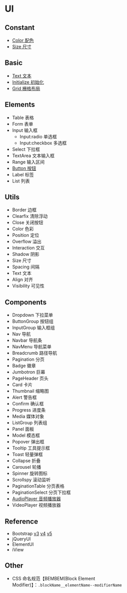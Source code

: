# UI

## Constant

- [Color 配色](./constant/color.md)
- [Size 尺寸](./constant/size.md)

## Basic

- [Text 文本](./basic/text.md)
- [Initialize 初始化](./basic/initialize.md)
- [Grid 栅格布局](./basic/grid.md)

## Elements

- Table 表格
- Form 表单
- Input 输入框
  - Input:radio 单选框
  - Input:checkbox 多选框
- Select 下拉框
- TextArea 文本输入框
- Range 输入区间
- [Button 按钮](./element/button.md)
- Label 标签
- List 列表

## Utils

- Border 边框
- Clearfix 清除浮动
- Close 关闭按钮
- Color 色彩
- Position 定位
- Overflow 溢出
- Interaction 交互
- Shadow 阴影
- Size 尺寸
- Spacing 间隔
- Text 文本
- Align 对齐
- Visibility 可见性

## Components

- Dropdown 下拉菜单
- ButtonGroup 按钮组
- InputGroup 输入框组
- Nav 导航
- Navbar 导航条
- NavMenu 导航菜单
- Breadcrumb 路径导航
- Pagination 分页
- Badge 徽章
- Jumbotron 巨幕
- PageHeader 页头
- Card 卡片
- Thumbnail 缩略图
- Alert 警告框
- Confirm 确认框
- Progress 进度条
- Media 媒体对象
- ListGroup 列表组
- Panel 面板
- Model 模态框
- Popover 弹出框
- Tooltip 工具提示框
- Toast 轻量弹框
- Collapse 折叠
- Carousel 轮播
- Spinner 旋转图标
- Scrollspy 滚动监听
- PaginationTable 分页表格
- PaginationSelect 分页下拉框
- [AudioPlayer 音频播放器](./component/audio-player.md)
- VideoPlayer 视频播放器

## Reference

- Bootstrap [v3](https://v3.bootcss.com/) [v4](https://v4.bootcss.com/) [v5](https://v5.bootcss.com/)
- jQueryUI
- ElementUI
- iView

## Other

- CSS 命名规范【BEMBEM(Block Element Modifier)】：`.blockName__elementName--modifierName`
